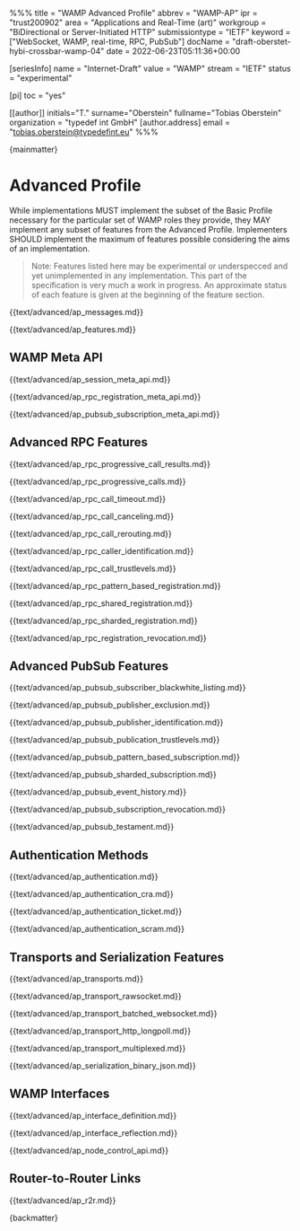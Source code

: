 %%%
title = "WAMP Advanced Profile"
abbrev = "WAMP-AP"
ipr = "trust200902"
area = "Applications and Real-Time (art)"
workgroup = "BiDirectional or Server-Initiated HTTP"
submissiontype = "IETF"
keyword = ["WebSocket, WAMP, real-time, RPC, PubSub"]
docName = "draft-oberstet-hybi-crossbar-wamp-04"
date = 2022-06-23T05:11:36+00:00

[seriesInfo]
name = "Internet-Draft"
value = "WAMP"
stream = "IETF"
status = "experimental"

[pi]
toc = "yes"

[[author]]
initials="T."
surname="Oberstein"
fullname="Tobias Oberstein"
organization = "typedef int GmbH"
  [author.address]
  email = "tobias.oberstein@typedefint.eu"
%%%

{mainmatter}

# Advanced Profile

While implementations MUST implement the subset of the Basic Profile necessary for the particular set of WAMP roles they provide, they MAY implement any subset of features from the Advanced Profile. Implementers SHOULD implement the maximum of features possible considering the aims of an implementation.

> Note: Features listed here may be experimental or underspecced and yet unimplemented in any implementation. This part of the specification is very much a work in progress. An approximate status of each feature is given at the beginning of the feature section.

{{text/advanced/ap_messages.md}}

{{text/advanced/ap_features.md}}


## WAMP Meta API

{{text/advanced/ap_session_meta_api.md}}

{{text/advanced/ap_rpc_registration_meta_api.md}}

{{text/advanced/ap_pubsub_subscription_meta_api.md}}


## Advanced RPC Features

{{text/advanced/ap_rpc_progressive_call_results.md}}

{{text/advanced/ap_rpc_progressive_calls.md}}

{{text/advanced/ap_rpc_call_timeout.md}}

{{text/advanced/ap_rpc_call_canceling.md}}

{{text/advanced/ap_rpc_call_rerouting.md}}

{{text/advanced/ap_rpc_caller_identification.md}}

{{text/advanced/ap_rpc_call_trustlevels.md}}

{{text/advanced/ap_rpc_pattern_based_registration.md}}

{{text/advanced/ap_rpc_shared_registration.md}}

{{text/advanced/ap_rpc_sharded_registration.md}}

{{text/advanced/ap_rpc_registration_revocation.md}}


## Advanced PubSub Features

{{text/advanced/ap_pubsub_subscriber_blackwhite_listing.md}}

{{text/advanced/ap_pubsub_publisher_exclusion.md}}

{{text/advanced/ap_pubsub_publisher_identification.md}}

{{text/advanced/ap_pubsub_publication_trustlevels.md}}

{{text/advanced/ap_pubsub_pattern_based_subscription.md}}

{{text/advanced/ap_pubsub_sharded_subscription.md}}

{{text/advanced/ap_pubsub_event_history.md}}

{{text/advanced/ap_pubsub_subscription_revocation.md}}

{{text/advanced/ap_pubsub_testament.md}}


## Authentication Methods

{{text/advanced/ap_authentication.md}}

{{text/advanced/ap_authentication_cra.md}}

{{text/advanced/ap_authentication_ticket.md}}

{{text/advanced/ap_authentication_scram.md}}


## Transports and Serialization Features

{{text/advanced/ap_transports.md}}

{{text/advanced/ap_transport_rawsocket.md}}

{{text/advanced/ap_transport_batched_websocket.md}}

{{text/advanced/ap_transport_http_longpoll.md}}

{{text/advanced/ap_transport_multiplexed.md}}

{{text/advanced/ap_serialization_binary_json.md}}


## WAMP Interfaces

{{text/advanced/ap_interface_definition.md}}

{{text/advanced/ap_interface_reflection.md}}

{{text/advanced/ap_node_control_api.md}}


## Router-to-Router Links

{{text/advanced/ap_r2r.md}}


{backmatter}
